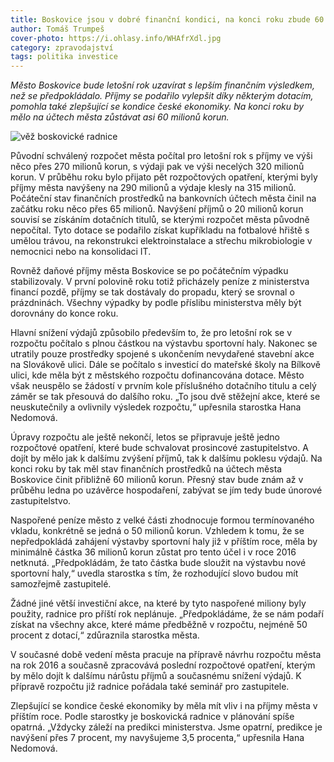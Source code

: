 ```yaml
---
title: Boskovice jsou v dobré finanční kondici, na konci roku zbude 60 milionů
author: Tomáš Trumpeš
cover-photo: https://i.ohlasy.info/WHAfrXdl.jpg
category: zpravodajství
tags: politika investice
---
```


*Město Boskovice bude letošní rok uzavírat s lepším finančním výsledkem, než se předpokládalo.  Příjmy se podařilo vylepšit díky některým dotacím, pomohla také zlepšující se kondice české ekonomiky. Na konci roku by mělo na účtech města zůstávat asi 60 milionů korun.*

<img src="https://i.ohlasy.info/WHAfrXd.jpg" alt="věž boskovické radnice" class="img-responsive img-popup" data-author="Tomáš Znamenáček">

Původní schválený rozpočet města počítal pro letošní rok s příjmy ve výši něco přes 270 milionů korun, s výdaji pak ve výši necelých 320 milionů korun. V průběhu roku bylo přijato pět rozpočtových opatření, kterými byly příjmy města navýšeny na 290 milionů a výdaje klesly na 315 milionů. Počáteční stav finančních prostředků na bankovních účtech města činil na začátku roku něco přes 65 milionů. Navýšení příjmů o 20 milionů korun souvisí se získáním dotačních titulů, se kterými rozpočet města původně nepočítal. Tyto dotace se podařilo získat kupříkladu na fotbalové hřiště s umělou trávou, na rekonstrukci elektroinstalace a střechu mikrobiologie v nemocnici nebo na konsolidaci IT. 

Rovněž daňové příjmy města Boskovice se po počátečním výpadku stabilizovaly. V první polovině roku totiž přicházely peníze z ministerstva financí pozdě, příjmy se tak dostávaly do propadu, který se srovnal o prázdninách. Všechny výpadky by podle příslibu ministerstva měly být dorovnány do konce roku. 

Hlavní snížení výdajů způsobilo především to, že pro letošní rok se v rozpočtu počítalo s plnou částkou na výstavbu sportovní haly. Nakonec se utratily pouze prostředky spojené s ukončením nevydařené stavební akce na Slovákově ulici. Dále se počítalo s investicí do mateřské školy na Bílkově ulici, kde měla být z městského rozpočtu dofinancována dotace. Město však neuspělo se žádostí v prvním kole příslušného dotačního titulu a celý záměr se tak přesouvá do dalšího roku. „To jsou dvě stěžejní akce, které se neuskutečnily a ovlivnily výsledek rozpočtu,“ upřesnila starostka Hana Nedomová.

Úpravy rozpočtu ale ještě nekončí, letos se připravuje ještě jedno rozpočtové opatření, které bude schvalovat prosincové zastupitelstvo. A dojít by mělo jak k dalšímu zvýšení příjmů, tak k dalšímu poklesu výdajů. Na konci roku by tak měl stav finančních prostředků na účtech města Boskovice činit přibližně 60 milionů korun. Přesný stav bude znám až v průběhu ledna po uzávěrce hospodaření, zabývat se jím tedy bude únorové zastupitelstvo.

Naspořené peníze město z velké části zhodnocuje formou termínovaného vkladu, konkrétně se jedná o 50 milionů korun. Vzhledem k tomu, že se nepředpokládá zahájení výstavby sportovní haly již v příštím roce, měla by minimálně částka 36 milionů korun zůstat pro tento účel i v roce 2016 netknutá. „Předpokládám, že tato částka bude sloužit na výstavbu nové sportovní haly,“ uvedla starostka s tím, že rozhodující slovo budou mít samozřejmě zastupitelé.

Žádné jiné větší investiční akce, na které by tyto naspořené miliony byly použity, radnice pro příští rok neplánuje. „Předpokládáme, že se nám podaří získat na všechny akce, které máme předběžně v rozpočtu, nejméně 50 procent z dotací,“ zdůraznila starostka města.

V současné době vedení města pracuje na přípravě návrhu rozpočtu města na rok 2016 a současně zpracovává poslední rozpočtové opatření, kterým by mělo dojít k dalšímu nárůstu příjmů a současnému snížení výdajů. K přípravě rozpočtu již radnice pořádala také seminář pro zastupitele. 

Zlepšující se kondice české ekonomiky by měla mít vliv i na příjmy města v příštím roce. Podle starostky je boskovická radnice v plánování spíše opatrná. „Vždycky záleží na predikci ministerstva. Jsme opatrní, predikce je navýšení přes 7 procent, my navyšujeme 3,5 procenta,“ upřesnila Hana Nedomová.
